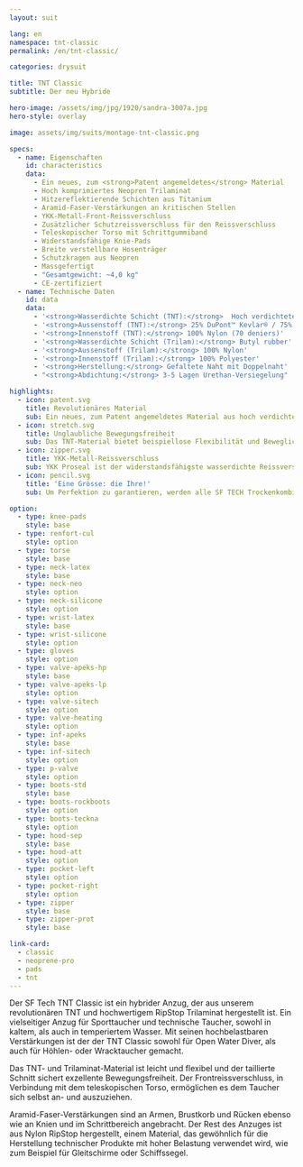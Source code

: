 ```yaml
---
layout: suit

lang: en
namespace: tnt-classic
permalink: /en/tnt-classic/

categories: drysuit

title: TNT Classic
subtitle: Der neu Hybride

hero-image: /assets/img/jpg/1920/sandra-3007a.jpg
hero-style: overlay

image: assets/img/suits/montage-tnt-classic.png

specs:
  - name: Eigenschaften
    id: characteristics
    data:
      - Ein neues, zum <strong>Patent angemeldetes</strong> Material
      - Hoch komprimiertes Neopren Trilaminat
      - Hitzereflektierende Schichten aus Titanium
      - Aramid-Faser-Verstärkungen an kritischen Stellen
      - YKK-Metall-Front-Reissverschluss
      - Zusätzlicher Schutzreissverschluss für den Reissverschluss
      - Teleskopischer Torso mit Schrittgummiband
      - Widerstandsfähige Knie-Pads
      - Breite verstellbare Hosenträger
      - Schutzkragen aus Neopren
      - Massgefertigt
      - "Gesamtgewicht: ~4,0 kg"
      - CE-zertifiziert
  - name: Technische Daten
    id: data
    data:
      - '<strong>Wasserdichte Schicht (TNT):</strong>  Hoch verdichtetes Neopren'
      - '<strong>Aussenstoff (TNT):</strong> 25% DuPont™ Kevlar® / 75% Nylon'
      - '<strong>Innenstoff (TNT):</strong> 100% Nylon (70 deniers)'
      - '<strong>Wasserdichte Schicht (Trilam):</strong> Butyl rubber'
      - '<strong>Aussenstoff (Trilam):</strong> 100% Nylon'
      - '<strong>Innenstoff (Trilam):</strong> 100% Polyester'
      - '<strong>Herstellung:</strong> Gefaltete Naht mit Doppelnaht'
      - "<strong>Abdichtung:</strong> 3-5 Lagen Urethan-Versiegelung"

highlights:
  - icon: patent.svg
    title: Revolutionäres Material
    sub: Ein neues, zum Patent angemeldetes Material aus hoch verdichtetem Neopren
  - icon: stretch.svg
    title: Unglaubliche Bewegungsfreiheit
    sub: Das TNT-Material bietet beispiellose Flexibilität und Beweglichkeit
  - icon: zipper.svg
    title: YKK-Metall-Reissverschluss
    sub: YKK Proseal ist der widerstandsfähigste wasserdichte Reissverschluss auf dem Markt
  - icon: pencil.svg
    title: 'Eine Grösse: die Ihre!'
    sub: Um Perfektion zu garantieren, werden alle SF TECH Trockenkombis massgeschneidert und Sie wählen das Zubehör und die Farben

option:
  - type: knee-pads
    style: base
  - type: renfort-cul
    style: option
  - type: torse
    style: base
  - type: neck-latex
    style: base
  - type: neck-neo
    style: option
  - type: neck-silicone
    style: option
  - type: wrist-latex
    style: base
  - type: wrist-silicone
    style: option
  - type: gloves
    style: option
  - type: valve-apeks-hp
    style: base
  - type: valve-apeks-lp
    style: option
  - type: valve-sitech
    style: option
  - type: valve-heating
    style: option
  - type: inf-apeks
    style: base
  - type: inf-sitech
    style: option
  - type: p-valve
    style: option
  - type: boots-std
    style: base
  - type: boots-rockboots
    style: option
  - type: boots-teckna
    style: option
  - type: hood-sep
    style: base
  - type: hood-att
    style: option
  - type: pocket-left
    style: option
  - type: pocket-right
    style: option
  - type: zipper
    style: base
  - type: zipper-prot
    style: base

link-card:
  - classic
  - neoprene-pro
  - pads
  - tnt
---
```


Der SF Tech TNT Classic ist ein hybrider Anzug, der aus unserem revolutionären TNT und hochwertigem RipStop Trilaminat hergestellt ist. Ein vielseitiger Anzug für Sporttaucher und technische Taucher, sowohl in kaltem, als auch in temperiertem Wasser. Mit seinen hochbelastbaren Verstärkungen ist der der TNT Classic sowohl für Open Water Diver, als auch für Höhlen- oder Wracktaucher gemacht.

Das TNT- und Trilaminat-Material ist leicht und flexibel und der taillierte Schnitt sichert exzellente Bewegungsfreiheit. Der Frontreissverschluss, in Verbindung mit dem teleskopischen Torso, ermöglichen es dem Taucher sich selbst an- und auszuziehen.

Aramid-Faser-Verstärkungen sind an Armen, Brustkorb und Rücken ebenso wie an Knien und im Schrittbereich angebracht. Der Rest des Anzuges ist aus Nylon RipStop hergestellt, einem Material, das gewöhnlich für die Herstellung technischer Produkte mit hoher Belastung verwendet wird, wie zum Beispiel für Gleitschirme oder Schiffssegel.
